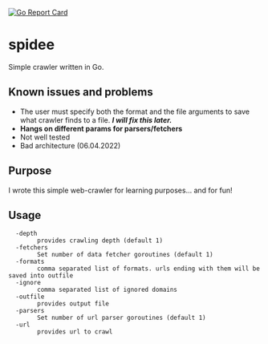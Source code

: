 [![Go Report Card](https://goreportcard.com/badge/github.com/i0tool5/spidee)](https://goreportcard.com/report/github.com/i0tool5/spidee)

# spidee
Simple crawler written in Go.

## Known issues and problems
- The user must specify both the format and the file arguments to save what crawler finds to a file. 
***I will fix this later.***
- **Hangs on different params for parsers/fetchers**
- Not well tested
- Bad architecture (06.04.2022)

## Purpose
I wrote this simple web-crawler for learning purposes... and for fun!

## Usage
```golang
  -depth
        provides crawling depth (default 1)
  -fetchers
        Set number of data fetcher goroutines (default 1)
  -formats
        comma separated list of formats. urls ending with them will be saved into outfile
  -ignore
        comma separated list of ignored domains
  -outfile
        provides output file
  -parsers
        Set number of url parser goroutines (default 1)
  -url
        provides url to crawl
```
